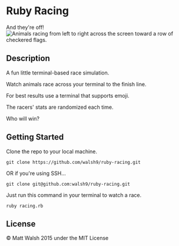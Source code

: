 # Ruby Racing

And they're off!
![Animals racing from left to right across the screen toward a row of checkered flags.](https://cloud.githubusercontent.com/assets/6074785/9267777/563141e0-4223-11e5-9a22-a0eb6cd92f96.png)

## Description
A fun little terminal-based race simulation.

Watch animals race across your terminal to the finish line.

For best results use a terminal that supports emoji.

The racers' stats are randomized each time.

Who will win?

## Getting Started
Clone the repo to your local machine.

    git clone https://github.com/walsh9/ruby-racing.git

OR if you're using SSH...

    git clone git@github.com:walsh9/ruby-racing.git

Just run this command in your terminal to watch a race.

    ruby racing.rb

## License
© Matt Walsh 2015 under the MIT License



